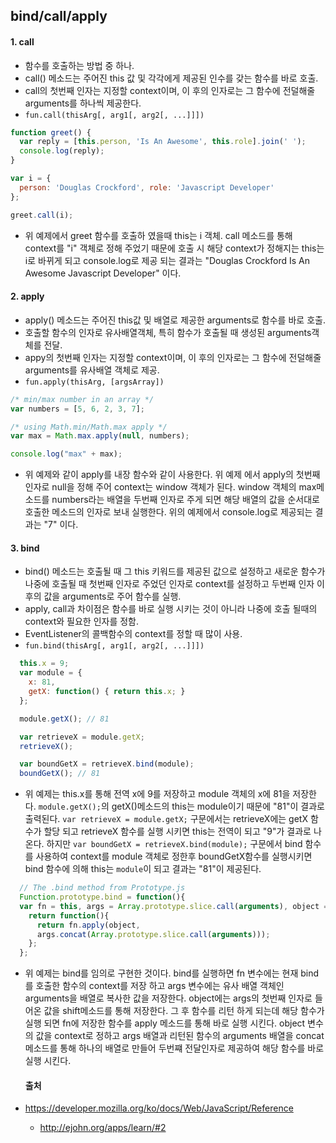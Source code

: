 ## bind/call/apply

#### 1. call
-   함수를 호출하는 방법 중 하나.
  - call() 메소드는 주어진 this 값 및 각각에게 제공된 인수를 갖는 함수를 바로 호출.
  - call의 첫번째 인자는 지정할 context이며, 이 후의 인자로는 그 함수에 전덜해줄 arguments를 하나씩 제공한다.
  - `fun.call(thisArg[, arg1[, arg2[, ...]]])`

  ~~~javascript
  function greet() {
    var reply = [this.person, 'Is An Awesome', this.role].join(' ');
    console.log(reply);
  }

  var i = {
    person: 'Douglas Crockford', role: 'Javascript Developer'
  };

  greet.call(i);
  ~~~
  - 위 예제에서 greet 함수를 호출하 였을때 this는 i 객체. call 메소드를 통해 context를 "i" 객체로 정해 주었기 때문에 호출 시 해당 context가 정해지는 this는 i로 바뀌게 되고 console.log로 제공 되는 결과는 "Douglas Crockford Is An Awesome Javascript Developer" 이다.

#### 2. apply
-   apply() 메소드는 주어진 this값 및 배열로 제공한 arguments로 함수를 바로 호출.
  - 호출할 함수의 인자로 유사배열객체, 특히 함수가 호출될 때 생성된 arguments객체를 전달.
  - appy의 첫번째 인자는 지정할 context이며, 이 후의 인자로는 그 함수에 전덜해줄 arguments를 유사배열 객체로 제공.
  - `fun.apply(thisArg, [argsArray])`

  ~~~javascript
  /* min/max number in an array */
  var numbers = [5, 6, 2, 3, 7];

  /* using Math.min/Math.max apply */
  var max = Math.max.apply(null, numbers);

  console.log("max" + max);                   
  ~~~
  - 위 예제와 같이 apply를 내장 함수와 같이 사용한다. 위 예제 에서 apply의 첫번째 인자로 null을 정해 주어 context는 window 객체가 된다. window 객체의 max메소드를 numbers라는 배열을 두번째 인자로 주게 되면 해당 배열의 값을 순서대로 호출한 메소드의 인자로 보내 실행한다. 위의 예제에서 console.log로 제공되는 결과는 "7" 이다.

#### 3. bind
-    bind() 메소드는 호출될 때 그 this 키워드를 제공된 값으로 설정하고 새로운 함수가 나중에 호출될 때 첫번째 인자로 주었던 인자로 context를 설정하고 두번째 인자 이후의 값을 arguments로 주어 함수를 실행.
  - apply, call과 차이점은 함수를 바로 실행 시키는 것이 아니라 나중에 호출 될때의 context와 필요한 인자를 정함.
  - EventListener의 콜백함수의 context를 정할 때 많이 사용.
  - `fun.bind(thisArg[, arg1[, arg2[, ...]]])`

  ~~~javascript
    this.x = 9;
    var module = {
      x: 81,
      getX: function() { return this.x; }
    };

    module.getX(); // 81

    var retrieveX = module.getX;
    retrieveX();

    var boundGetX = retrieveX.bind(module);
    boundGetX(); // 81
  ~~~
  - 위 예제는 this.x를 통해 전역 x에 9를 저장하고 module 객체의 x에 81을 저장한다. `module.getX();`의 getX()메소드의 this는 module이기 때문에 "81"이 결과로 출력된다. `var retrieveX = module.getX;` 구문에서는 retrieveX에는 getX 함수가 할당 되고 retrieveX 함수를 실행 시키면 this는 전역이 되고 "9"가 결과로 나온다. 하지만 `var boundGetX = retrieveX.bind(module);` 구문에서 bind 함수를 사용하여 context를 module 객체로 정한후 boundGetX함수를 실행시키면 bind 함수에 의해 this는 `module`이 되고 결과는 "81"이 제공된다.
~~~javascript
  // The .bind method from Prototype.js
  Function.prototype.bind = function(){
  var fn = this, args = Array.prototype.slice.call(arguments), object = args.shift();
    return function(){
      return fn.apply(object,
      args.concat(Array.prototype.slice.call(arguments)));
    };
  };
~~~
- 위 예제는 bind를 임의로 구현한 것이다. bind를 실행하면 fn 변수에는 현재 bind를 호출한 함수의 context를 저장 하고 args 변수에는 유사 배열 객체인 arguments을 배열로 복사한 값을 저장한다. object에는 args의 첫번째 인자로 들어온 값을 shift메소드를 통해 저장한다. 그 후 함수를 리턴 하게 되는데 해당 함수가 실행 되면 fn에 저장한 함수를 apply 메소드를 통해 바로 실행 시킨다.  object 변수의 값을 context로 정하고 args 배열과 리턴된 함수의 arguments 배열을 concat 메소드를 통해 하나의 배열로 만들어 두번쨰 전달인자로 제공하여 해당 함수를 바로 실행 시킨다.


  #### 출처
- https://developer.mozilla.org/ko/docs/Web/JavaScript/Reference
  - http://ejohn.org/apps/learn/#2

